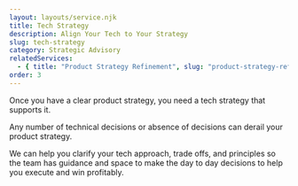 ```yaml
---
layout: layouts/service.njk
title: Tech Strategy
description: Align Your Tech to Your Strategy
slug: tech-strategy
category: Strategic Advisory
relatedServices:
  - { title: "Product Strategy Refinement", slug: "product-strategy-refinement" }
order: 3
---
```

Once you have a clear product strategy, you need a tech strategy that supports it.

Any number of technical decisions or absence of decisions can derail your product strategy.

We can help you clarify your tech approach, trade offs, and principles so the team has guidance and space to make the day to day decisions to help you execute and win profitably.
